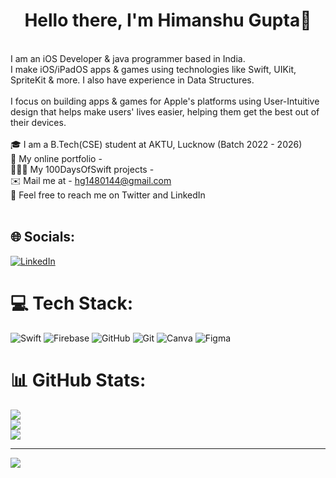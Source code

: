 <h1 align="center"> Hello there, I'm Himanshu Gupta👋 </h1>

<br>I am an iOS Developer & java programmer based in India.
<br>I make iOS/iPadOS apps & games using technologies like Swift, UIKit, SpriteKit & more. I also have experience in Data Structures.
<br><br>I focus on building apps & games for Apple's platforms using User-Intuitive design that helps make users' lives easier, helping them get the best out of their devices.
<br><br>🎓 I am a B.Tech(CSE) student at AKTU, Lucknow (Batch 2022 - 2026)<br>
💼 My online portfolio - 
<br>🧑🏻‍💻 My 100DaysOfSwift projects - <br>
✉️ Mail me at - hg1480144@gmail.com<br>💬 
Feel free to reach me on Twitter and LinkedIn<br><br>


## 🌐 Socials:
[![LinkedIn](https://img.shields.io/badge/LinkedIn-%230077B5.svg?logo=linkedin&logoColor=white)](https://linkedin.com/in/www.linkedin.com/in/himanshu-gupta-166675202) 

# 💻 Tech Stack:
![Swift](https://img.shields.io/badge/swift-F54A2A?style=for-the-badge&logo=swift&logoColor=white) ![Firebase](https://img.shields.io/badge/firebase-%23039BE5.svg?style=for-the-badge&logo=firebase) ![GitHub](https://img.shields.io/badge/github-%23121011.svg?style=for-the-badge&logo=github&logoColor=white) ![Git](https://img.shields.io/badge/git-%23F05033.svg?style=for-the-badge&logo=git&logoColor=white) ![Canva](https://img.shields.io/badge/Canva-%2300C4CC.svg?style=for-the-badge&logo=Canva&logoColor=white) ![Figma](https://img.shields.io/badge/figma-%23F24E1E.svg?style=for-the-badge&logo=figma&logoColor=white)
# 📊 GitHub Stats:
![](https://github-readme-stats.vercel.app/api?username=himanshugupta91&theme=onedark&hide_border=false&include_all_commits=false&count_private=false)<br/>
![](https://github-readme-streak-stats.herokuapp.com/?user=himanshugupta91&theme=onedark&hide_border=false)<br/>
![](https://github-readme-stats.vercel.app/api/top-langs/?username=himanshugupta91&theme=onedark&hide_border=false&include_all_commits=false&count_private=false&layout=compact)

---
[![](https://visitcount.itsvg.in/api?id=himanshugupta91&icon=0&color=0)](https://visitcount.itsvg.in)

